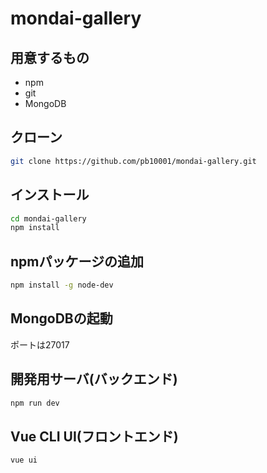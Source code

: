 # mondai-gallery

## 用意するもの
- npm
- git
- MongoDB
## クローン
```bash
git clone https://github.com/pb10001/mondai-gallery.git
```
## インストール
```bash
cd mondai-gallery
npm install
```
## npmパッケージの追加
```bash
npm install -g node-dev
```
## MongoDBの起動
ポートは27017
## 開発用サーバ(バックエンド)
```bash
npm run dev
```
## Vue CLI UI(フロントエンド)
```bash
vue ui
```
